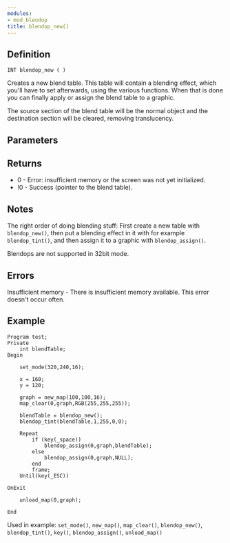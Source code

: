 ```yaml
---
modules:
- mod_blendop
title: blendop_new()
---
```


## Definition

    INT blendop_new ( )

Creates a new blend table. This table will contain a blending effect, which you'll have to set afterwards, using the various functions. When that is done you can finally apply or assign the blend table to a graphic.

The source section of the blend table will be the normal object and the destination section will be cleared, removing translucency.

## Parameters

## Returns

- 0 - Error: insufficient memory or the screen was not yet initialized.
- !0 - Success (pointer to the blend table).

## Notes

The right order of doing blending stuff: First create a new table with `blendop_new()`, then put a blending effect in it with for example `blendop_tint()`, and then assign it to a graphic with `blendop_assign()`.

Blendops are not supported in 32bit mode.

## Errors

Insufficient memory - There is insufficient memory available. This error doesn't occur often.

## Example

```
Program test;
Private
    int blendTable;
Begin

    set_mode(320,240,16);

    x = 160;
    y = 120;

    graph = new_map(100,100,16);
    map_clear(0,graph,RGB(255,255,255));

    blendTable = blendop_new();
    blendop_tint(blendTable,1,255,0,0);

    Repeat
        if (key(_space))
            blendop_assign(0,graph,blendTable);
        else
            blendop_assign(0,graph,NULL);
        end
        frame;
    Until(key(_ESC))

OnExit

    unload_map(0,graph);

End
```

Used in example: `set_mode()`, `new_map()`, `map_clear()`, `blendop_new()`, `blendop_tint()`, `key()`, `blendop_assign()`, `unload_map()`
